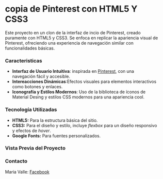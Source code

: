 # copia de Pinterest con HTML5 Y CSS3

Este proyecto en un clon de la interfaz de incio de Pinterest, creado puramente con HTML5 y CSS3. Se enfoca en replicar la apariencia visual de Pinterest, ofreciendo una experiencia de navegación similar con funcionalidades básicas. 

### Caracteristicas
+ **Interfaz de Usuario Intuitiva**: inspirada en [Pinterest](https://www.pinterest.es/), con una navegación fácil y accesible.
+ **Intereacciones Dinámicas**:Efectos visuales para elementos interactivos como botones y enlaces.
+ **Iconografía y Estilos Modernos**: Uso de la biblioteca de íconos de Material Desing y estilos CSS modernos para una apariencia cool.

### Tecnología Utilizadas
+ **HTML5:** Para la estructura básica del sitio.
+ **CSS3:**  Para el diseño y estilo, incluye _flexbox_ para un diseño responsivo y efectos de _hover_.
+ **Google Fonts:** Para fuentes personalizados.

### Vista Previa del Proyecto

### Contacto
Maria Valle: [Facebook](https://www.facebook.com/MariaValle)
